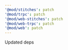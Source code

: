 ```yaml
---
'@mod/stitches': patch
'@mod/trpc': patch
'@mod/web-stitches': patch
'@mod/web-trpc': patch
'@mod/web': patch
---
```


Updated deps
